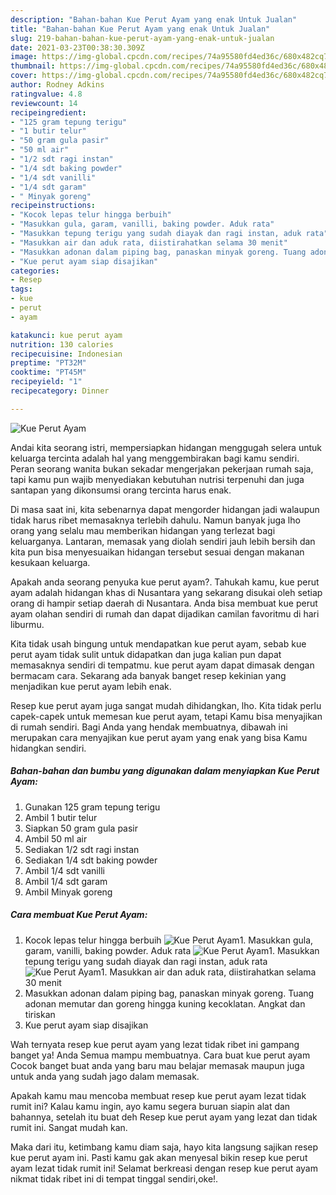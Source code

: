 ```yaml
---
description: "Bahan-bahan Kue Perut Ayam yang enak Untuk Jualan"
title: "Bahan-bahan Kue Perut Ayam yang enak Untuk Jualan"
slug: 219-bahan-bahan-kue-perut-ayam-yang-enak-untuk-jualan
date: 2021-03-23T00:38:30.309Z
image: https://img-global.cpcdn.com/recipes/74a95580fd4ed36c/680x482cq70/kue-perut-ayam-foto-resep-utama.jpg
thumbnail: https://img-global.cpcdn.com/recipes/74a95580fd4ed36c/680x482cq70/kue-perut-ayam-foto-resep-utama.jpg
cover: https://img-global.cpcdn.com/recipes/74a95580fd4ed36c/680x482cq70/kue-perut-ayam-foto-resep-utama.jpg
author: Rodney Adkins
ratingvalue: 4.8
reviewcount: 14
recipeingredient:
- "125 gram tepung terigu"
- "1 butir telur"
- "50 gram gula pasir"
- "50 ml air"
- "1/2 sdt ragi instan"
- "1/4 sdt baking powder"
- "1/4 sdt vanilli"
- "1/4 sdt garam"
- " Minyak goreng"
recipeinstructions:
- "Kocok lepas telur hingga berbuih"
- "Masukkan gula, garam, vanilli, baking powder. Aduk rata"
- "Masukkan tepung terigu yang sudah diayak dan ragi instan, aduk rata"
- "Masukkan air dan aduk rata, diistirahatkan selama 30 menit"
- "Masukkan adonan dalam piping bag, panaskan minyak goreng. Tuang adonan memutar dan goreng hingga kuning kecoklatan. Angkat dan tiriskan"
- "Kue perut ayam siap disajikan"
categories:
- Resep
tags:
- kue
- perut
- ayam

katakunci: kue perut ayam 
nutrition: 130 calories
recipecuisine: Indonesian
preptime: "PT32M"
cooktime: "PT45M"
recipeyield: "1"
recipecategory: Dinner

---
```



![Kue Perut Ayam](https://img-global.cpcdn.com/recipes/74a95580fd4ed36c/680x482cq70/kue-perut-ayam-foto-resep-utama.jpg)

Andai kita seorang istri, mempersiapkan hidangan menggugah selera untuk keluarga tercinta adalah hal yang menggembirakan bagi kamu sendiri. Peran seorang  wanita bukan sekadar mengerjakan pekerjaan rumah saja, tapi kamu pun wajib menyediakan kebutuhan nutrisi terpenuhi dan juga santapan yang dikonsumsi orang tercinta harus enak.

Di masa  saat ini, kita sebenarnya dapat mengorder hidangan jadi walaupun tidak harus ribet memasaknya terlebih dahulu. Namun banyak juga lho orang yang selalu mau memberikan hidangan yang terlezat bagi keluarganya. Lantaran, memasak yang diolah sendiri jauh lebih bersih dan kita pun bisa menyesuaikan hidangan tersebut sesuai dengan makanan kesukaan keluarga. 



Apakah anda seorang penyuka kue perut ayam?. Tahukah kamu, kue perut ayam adalah hidangan khas di Nusantara yang sekarang disukai oleh setiap orang di hampir setiap daerah di Nusantara. Anda bisa membuat kue perut ayam olahan sendiri di rumah dan dapat dijadikan camilan favoritmu di hari liburmu.

Kita tidak usah bingung untuk mendapatkan kue perut ayam, sebab kue perut ayam tidak sulit untuk didapatkan dan juga kalian pun dapat memasaknya sendiri di tempatmu. kue perut ayam dapat dimasak dengan bermacam cara. Sekarang ada banyak banget resep kekinian yang menjadikan kue perut ayam lebih enak.

Resep kue perut ayam juga sangat mudah dihidangkan, lho. Kita tidak perlu capek-capek untuk memesan kue perut ayam, tetapi Kamu bisa menyajikan di rumah sendiri. Bagi Anda yang hendak membuatnya, dibawah ini merupakan cara menyajikan kue perut ayam yang enak yang bisa Kamu hidangkan sendiri.

<!--inarticleads1-->

##### Bahan-bahan dan bumbu yang digunakan dalam menyiapkan Kue Perut Ayam:

1. Gunakan 125 gram tepung terigu
1. Ambil 1 butir telur
1. Siapkan 50 gram gula pasir
1. Ambil 50 ml air
1. Sediakan 1/2 sdt ragi instan
1. Sediakan 1/4 sdt baking powder
1. Ambil 1/4 sdt vanilli
1. Ambil 1/4 sdt garam
1. Ambil  Minyak goreng




<!--inarticleads2-->

##### Cara membuat Kue Perut Ayam:

1. Kocok lepas telur hingga berbuih
<img src="https://img-global.cpcdn.com/steps/835d0788176bbc73/160x128cq70/kue-perut-ayam-langkah-memasak-1-foto.jpg" alt="Kue Perut Ayam">1. Masukkan gula, garam, vanilli, baking powder. Aduk rata
<img src="https://img-global.cpcdn.com/steps/0f08562592f93129/160x128cq70/kue-perut-ayam-langkah-memasak-2-foto.jpg" alt="Kue Perut Ayam">1. Masukkan tepung terigu yang sudah diayak dan ragi instan, aduk rata
<img src="https://img-global.cpcdn.com/steps/ac1984ed99b59b88/160x128cq70/kue-perut-ayam-langkah-memasak-3-foto.jpg" alt="Kue Perut Ayam">1. Masukkan air dan aduk rata, diistirahatkan selama 30 menit
1. Masukkan adonan dalam piping bag, panaskan minyak goreng. Tuang adonan memutar dan goreng hingga kuning kecoklatan. Angkat dan tiriskan
1. Kue perut ayam siap disajikan




Wah ternyata resep kue perut ayam yang lezat tidak ribet ini gampang banget ya! Anda Semua mampu membuatnya. Cara buat kue perut ayam Cocok banget buat anda yang baru mau belajar memasak maupun juga untuk anda yang sudah jago dalam memasak.

Apakah kamu mau mencoba membuat resep kue perut ayam lezat tidak rumit ini? Kalau kamu ingin, ayo kamu segera buruan siapin alat dan bahannya, setelah itu buat deh Resep kue perut ayam yang lezat dan tidak rumit ini. Sangat mudah kan. 

Maka dari itu, ketimbang kamu diam saja, hayo kita langsung sajikan resep kue perut ayam ini. Pasti kamu gak akan menyesal bikin resep kue perut ayam lezat tidak rumit ini! Selamat berkreasi dengan resep kue perut ayam nikmat tidak ribet ini di tempat tinggal sendiri,oke!.

